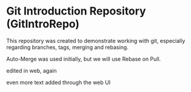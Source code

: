 # Git Introduction Repository (GitIntroRepo)
This repository was created to demonstrate working with git, especially regarding branches, tags, merging and rebasing.

Auto-Merge was used initially, but we will use Rebase on Pull.

edited in web, again

even more text added through the web UI
